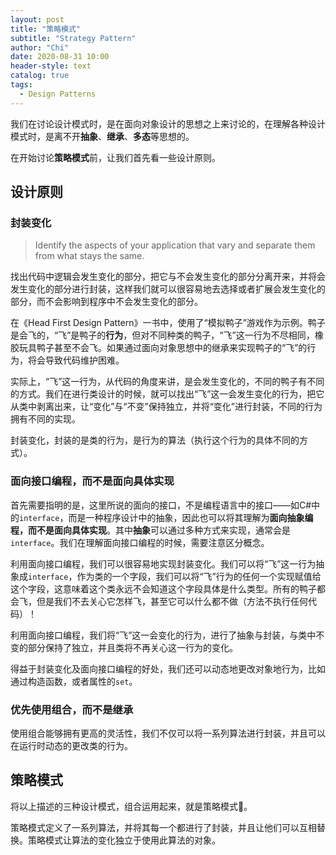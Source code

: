 ```yaml
---
layout: post
title: "策略模式"
subtitle: "Strategy Pattern"
author: "Chi"
date: 2020-08-31 10:00
header-style: text
catalog: true
tags:
  - Design Patterns
---
```


我们在讨论设计模式时，是在面向对象设计的思想之上来讨论的，在理解各种设计模式时，是离不开**抽象**、**继承**、**多态**等思想的。

在开始讨论**策略模式**前，让我们首先看一些设计原则。

## 设计原则

### 封装变化

> Identify the aspects of your application that vary and separate them from what stays the same.

找出代码中逻辑会发生变化的部分，把它与不会发生变化的部分分离开来，并将会发生变化的部分进行封装，这样我们就可以很容易地去选择或者扩展会发生变化的部分，而不会影响到程序中不会发生变化的部分。

在《Head First Design Pattern》一书中，使用了“模拟鸭子”游戏作为示例。鸭子是会飞的，“飞”是鸭子的**行为**，但对不同种类的鸭子，“飞”这一行为不尽相同，橡胶玩具鸭子甚至不会飞。如果通过面向对象思想中的继承来实现鸭子的“飞”的行为，将会导致代码维护困难。

实际上，“飞”这一行为，从代码的角度来讲，是会发生变化的，不同的鸭子有不同的方式。我们在进行类设计的时候，就可以找出“飞”这一会发生变化的行为，把它从类中剥离出来，让“变化”与“不变”保持独立，并将“变化”进行封装，不同的行为拥有不同的实现。

封装变化，封装的是类的行为，是行为的算法（执行这个行为的具体不同的方式）。

### 面向接口编程，而不是面向具体实现

首先需要指明的是，这里所说的面向的接口，不是编程语言中的接口——如C#中的`interface`，而是一种程序设计中的抽象，因此也可以将其理解为**面向抽象编程，而不是面向具体实现**。其中**抽象**可以通过多种方式来实现，通常会是`interface`。我们在理解面向接口编程的时候，需要注意区分概念。

利用面向接口编程，我们可以很容易地实现封装变化。我们可以将“飞”这一行为抽象成`interface`，作为类的一个字段，我们可以将“飞”行为的任何一个实现赋值给这个字段，这意味着这个类永远不会知道这个字段具体是什么类型。所有的鸭子都会飞，但是我们不去关心它怎样飞，甚至它可以什么都不做（方法不执行任何代码）！

利用面向接口编程，我们将“飞”这一会变化的行为，进行了抽象与封装，与类中不变的部分保持了独立，并且类将不再关心这一行为的变化。

得益于封装变化及面向接口编程的好处，我们还可以动态地更改对象地行为，比如通过构造函数，或者属性的`set`。

### 优先使用组合，而不是继承

使用组合能够拥有更高的灵活性，我们不仅可以将一系列算法进行封装，并且可以在运行时动态的更改类的行为。

## 策略模式

将以上描述的三种设计模式，组合运用起来，就是策略模式🎉。

策略模式定义了一系列算法，并将其每一个都进行了封装，并且让他们可以互相替换。策略模式让算法的变化独立于使用此算法的对象。
